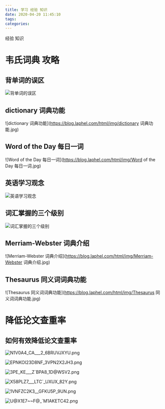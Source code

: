 ```yaml
---
title: 学习 经验 知识
date: 2020-04-20 11:45:10
tags:
categories:
---
```


经验 知识

<!--more-->

# 韦氏词典 攻略

## 背单词的误区

![背单词的误区](https://blog.laphel.com/html/img/背单词的误区.jpg)

## dictionary 词典功能

![dictionary 词典功能](https://blog.laphel.com/html/img/dictionary 词典功能.jpg)

## Word of the Day 每日一词

![Word of the Day 每日一词](https://blog.laphel.com/html/img/Word of the Day 每日一词.jpg)

## 英语学习观念

![英语学习观念](https://blog.laphel.com/html/img/英语学习观念.jpg)

## 词汇掌握的三个级别

![词汇掌握的三个级别](https://blog.laphel.com/html/img/词汇掌握的三个级别.jpg)

## Merriam-Webster 词典介绍

![Merriam-Webster 词典介绍](https://blog.laphel.com/html/img/Merriam-Webster 词典介绍.jpg)

## Thesaurus 同义词词典功能

![Thesaurus 同义词词典功能](https://blog.laphel.com/html/img/Thesaurus 同义词词典功能.jpg)

# 降低论文查重率

## 如何有效降低论文查重率

![N1V0A4_CA___2_6BRUVJXYU.png](https://i.loli.net/2020/04/28/2OBqbmLNeUVCSog.png)

![EPNKOI23D8NF_3VPN2X2JH3.png](https://i.loli.net/2020/04/28/XyR8fZVoQckOIqL.png)

![3PE_KE___Z`BPA8_1D@WSV2.png](https://i.loli.net/2020/04/28/QdFaD28LIWv7CSe.png)

![X58PLZ7___LTC`_UXUX_82Y.png](https://i.loli.net/2020/04/28/hH4uE6nLD9zVjqy.png)

![1VNFZC2K3__`GFKU5P_`9UN.png](https://i.loli.net/2020/04/28/xuphDy92Cz1UcF6.png)

![U@_X1E7~~F_@_`M1AKETC42.png](https://i.loli.net/2020/04/28/L6XkAZu1lYmFwjq.png)
